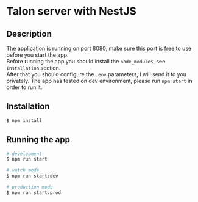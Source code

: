 <h1>Talon server with NestJS</h1>

## Description

The application is running on port 8080, make sure this port is free to use before you start the app. <br />
Before running the app you should install the `node_modules`, see `Installation` section. <br />
After that you should configure the `.env` parameters, I will send it to you privately.
The app has tested on dev environment, please run `npm start` in order to run it.

## Installation

```bash
$ npm install
```

## Running the app

```bash
# development
$ npm run start

# watch mode
$ npm run start:dev

# production mode
$ npm run start:prod
```

